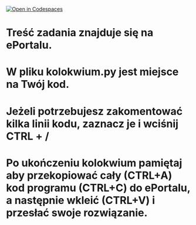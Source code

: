 [![Open in Codespaces](https://classroom.github.com/assets/launch-codespace-2972f46106e565e64193e422d61a12cf1da4916b45550586e14ef0a7c637dd04.svg)](https://classroom.github.com/open-in-codespaces?assignment_repo_id=17943379)
# Treść zadania znajduje się na ePortalu.

# W pliku kolokwium.py jest miejsce na Twój kod. 

# Jeżeli potrzebujesz zakomentować kilka linii kodu, zaznacz je i wciśnij CTRL + /

# Po ukończeniu kolokwium pamiętaj aby przekopiować cały (CTRL+A) kod programu (CTRL+C) do ePortalu, a następnie wkleić (CTRL+V) i przesłać swoje rozwiązanie.
